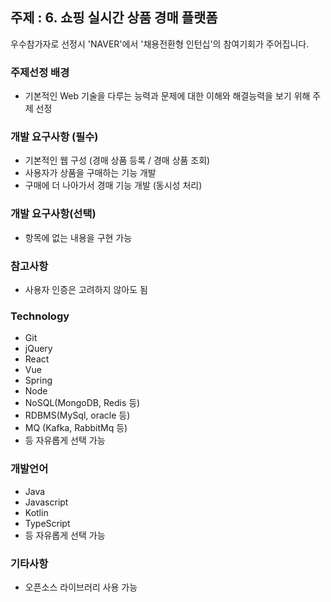 ## 주제 : 6. 쇼핑 실시간 상품 경매 플랫폼
우수참가자로 선정시 'NAVER'에서 '채용전환형 인턴십'의 참여기회가 주어집니다.

### 주제선정 배경
* 기본적인 Web 기술을 다루는 능력과 문제에 대한 이해와 해결능력을 보기 위해 주제 선정

### 개발 요구사항 (필수)
- 기본적인 웹 구성 (경매 상품 등록 / 경매 상품 조회)
- 사용자가 상품을 구매하는 기능 개발
- 구매에 더 나아가서 경매 기능 개발 (동시성 처리)

### 개발 요구사항(선택)
- 항목에 없는 내용을 구현 가능

### 참고사항
- 사용자 인증은 고려하지 않아도 됨

### Technology 
- Git
- jQuery
- React
- Vue
- Spring
- Node 
- NoSQL(MongoDB, Redis 등)
- RDBMS(MySql, oracle 등)
- MQ (Kafka, RabbitMq 등)
- 등 자유롭게 선택 가능

### 개발언어
- Java
- Javascript
- Kotlin
- TypeScript
- 등 자유롭게 선택 가능

### 기타사항
- 오픈소스 라이브러리 사용 가능
